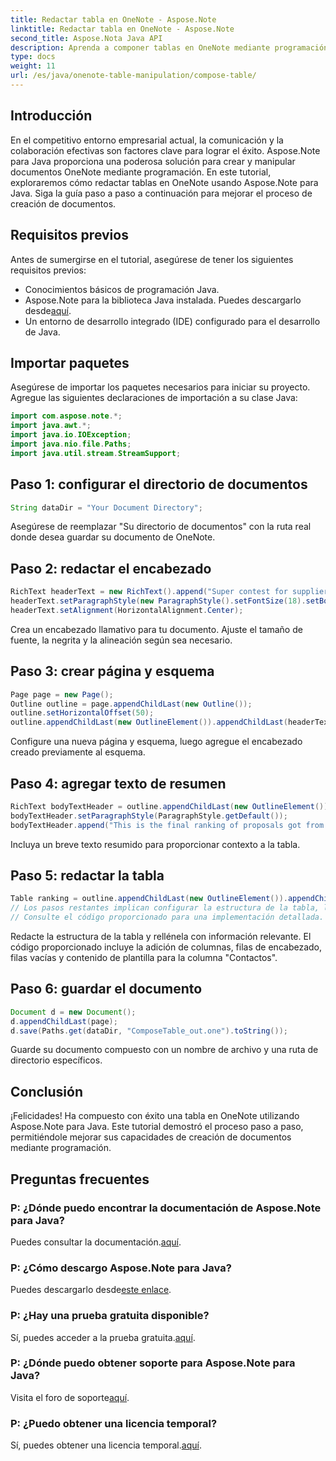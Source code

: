 ```yaml
---
title: Redactar tabla en OneNote - Aspose.Note
linktitle: Redactar tabla en OneNote - Aspose.Note
second_title: Aspose.Nota Java API
description: Aprenda a componer tablas en OneNote mediante programación usando Aspose.Note para Java. Guía paso a paso para la creación eficiente de documentos.
type: docs
weight: 11
url: /es/java/onenote-table-manipulation/compose-table/
---
```

## Introducción
En el competitivo entorno empresarial actual, la comunicación y la colaboración efectivas son factores clave para lograr el éxito. Aspose.Note para Java proporciona una poderosa solución para crear y manipular documentos OneNote mediante programación. En este tutorial, exploraremos cómo redactar tablas en OneNote usando Aspose.Note para Java. Siga la guía paso a paso a continuación para mejorar el proceso de creación de documentos.
## Requisitos previos
Antes de sumergirse en el tutorial, asegúrese de tener los siguientes requisitos previos:
- Conocimientos básicos de programación Java.
-  Aspose.Note para la biblioteca Java instalada. Puedes descargarlo desde[aquí](https://releases.aspose.com/note/java/).
- Un entorno de desarrollo integrado (IDE) configurado para el desarrollo de Java.
## Importar paquetes
Asegúrese de importar los paquetes necesarios para iniciar su proyecto. Agregue las siguientes declaraciones de importación a su clase Java:
```java
import com.aspose.note.*;
import java.awt.*;
import java.io.IOException;
import java.nio.file.Paths;
import java.util.stream.StreamSupport;
```
## Paso 1: configurar el directorio de documentos
```java
String dataDir = "Your Document Directory";
```
Asegúrese de reemplazar "Su directorio de documentos" con la ruta real donde desea guardar su documento de OneNote.
## Paso 2: redactar el encabezado
```java
RichText headerText = new RichText().append("Super contest for suppliers.");
headerText.setParagraphStyle(new ParagraphStyle().setFontSize(18).setBold(true));
headerText.setAlignment(HorizontalAlignment.Center);
```
Crea un encabezado llamativo para tu documento. Ajuste el tamaño de fuente, la negrita y la alineación según sea necesario.
## Paso 3: crear página y esquema
```java
Page page = new Page();
Outline outline = page.appendChildLast(new Outline());
outline.setHorizontalOffset(50);
outline.appendChildLast(new OutlineElement()).appendChildLast(headerText);
```
Configure una nueva página y esquema, luego agregue el encabezado creado previamente al esquema.
## Paso 4: agregar texto de resumen
```java
RichText bodyTextHeader = outline.appendChildLast(new OutlineElement()).appendChildLast(new RichText());
bodyTextHeader.setParagraphStyle(ParagraphStyle.getDefault());
bodyTextHeader.append("This is the final ranking of proposals got from our suppliers.");
```
Incluya un breve texto resumido para proporcionar contexto a la tabla.
## Paso 5: redactar la tabla
```java
Table ranking = outline.appendChildLast(new OutlineElement()).appendChildLast(new Table());
// Los pasos restantes implican configurar la estructura de la tabla, la fila del encabezado y agregar filas vacías.
// Consulte el código proporcionado para una implementación detallada.
```
Redacte la estructura de la tabla y rellénela con información relevante. El código proporcionado incluye la adición de columnas, filas de encabezado, filas vacías y contenido de plantilla para la columna "Contactos".
## Paso 6: guardar el documento
```java
Document d = new Document();
d.appendChildLast(page);
d.save(Paths.get(dataDir, "ComposeTable_out.one").toString());
```
Guarde su documento compuesto con un nombre de archivo y una ruta de directorio específicos.
## Conclusión
¡Felicidades! Ha compuesto con éxito una tabla en OneNote utilizando Aspose.Note para Java. Este tutorial demostró el proceso paso a paso, permitiéndole mejorar sus capacidades de creación de documentos mediante programación.
## Preguntas frecuentes
### P: ¿Dónde puedo encontrar la documentación de Aspose.Note para Java?
 Puedes consultar la documentación.[aquí](https://reference.aspose.com/note/java/).
### P: ¿Cómo descargo Aspose.Note para Java?
 Puedes descargarlo desde[este enlace](https://releases.aspose.com/note/java/).
### P: ¿Hay una prueba gratuita disponible?
 Sí, puedes acceder a la prueba gratuita.[aquí](https://releases.aspose.com/).
### P: ¿Dónde puedo obtener soporte para Aspose.Note para Java?
 Visita el foro de soporte[aquí](https://forum.aspose.com/c/note/28).
### P: ¿Puedo obtener una licencia temporal?
 Sí, puedes obtener una licencia temporal.[aquí](https://purchase.aspose.com/temporary-license/).